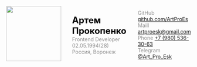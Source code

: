 <style>
    .a1 {
        color: red;
        width: 10%
    }
    .flex {
        display: flex;
        gap: 30px;
        min-width: 100%;
    }
    .p,.ul,.li {
        margin: 0;
        padding: 0;
    }
    .info {
        padding: 5px 0;
        color: #8f8f8f;
        display: flex;
        justify-content: space-between;
        align-items: center;
    }
    .info__name {
        font-size: 24px;
        font-weight: 700;
        color: #000;
    }
    .info__position {
        color: #8f8f8f;
    }
    .linked__list {
        padding: 5px 0;
    }
    .li {
        list-style: none;
    }
    .info__text {
    }
</style>

<div class="header flex">
    <img width="150" src="https://dummyimage.com/300.png/09f/fff" alt="">
    <div class="info">
        <div class="info__text">
            <p class="p info__name">Артем Прокопенко</p>
            <p class="p info__position">Frontend Developer</p>
            <p class="p info__age">02.05.1994(28)</p>
            <p class="p info__location">Россия, Воронеж</p>
        </div>
        <ul class="ul linked__list">
            <li class="li linked__item">
                GitHub
                <a class="a linked__link" href="https://github.com/ArtProEs">
                    github.com/ArtProEs
                </a>
            </li>
            <li class="li linked__item">
                Maill 
                <a class="a linked__link" href="mailto:artproesk@gmail.co">
                    artproesk@gmail.com
                </a>
            </li>
            <li class="li linked__item">
                Phone
                <a class="a linked__link" href="tel:79805363063">
                    +7 (980) 536-30-63
                </a>
            </li>
            <li class="li linked__item">
                Telegram
                <a class="a linked__link" href="https://t.me/Art_Pro_Esk">
                    @Art_Pro_Esk
                </a>
            </li>
        </ul>
    </div>
</div>
